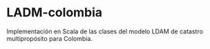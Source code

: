 # LADM-colombia
Implementación en Scala de las clases del modelo LDAM de catastro multipropósito para Colombia.
